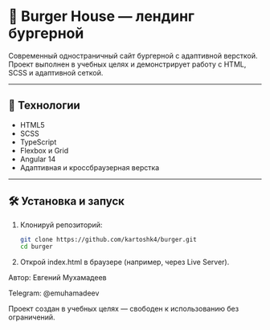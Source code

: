 # 🍔 Burger House — лендинг бургерной

Современный одностраничный сайт бургерной с адаптивной версткой. Проект выполнен в учебных целях и демонстрирует работу с HTML, SCSS и адаптивной сеткой.

---

## 🚀 Технологии

- HTML5
- SCSS
- TypeScript
- Flexbox и Grid
- Angular 14
- Адаптивная и кроссбраузерная верстка

---

## 🛠 Установка и запуск

1. Клонируй репозиторий:
   ```bash
   git clone https://github.com/kartoshk4/burger.git
   cd burger
2. Открой index.html в браузере (например, через Live Server).


Автор: Евгений Мухамадеев

Telegram: @emuhamadeev

Проект создан в учебных целях — свободен к использованию без ограничений.
